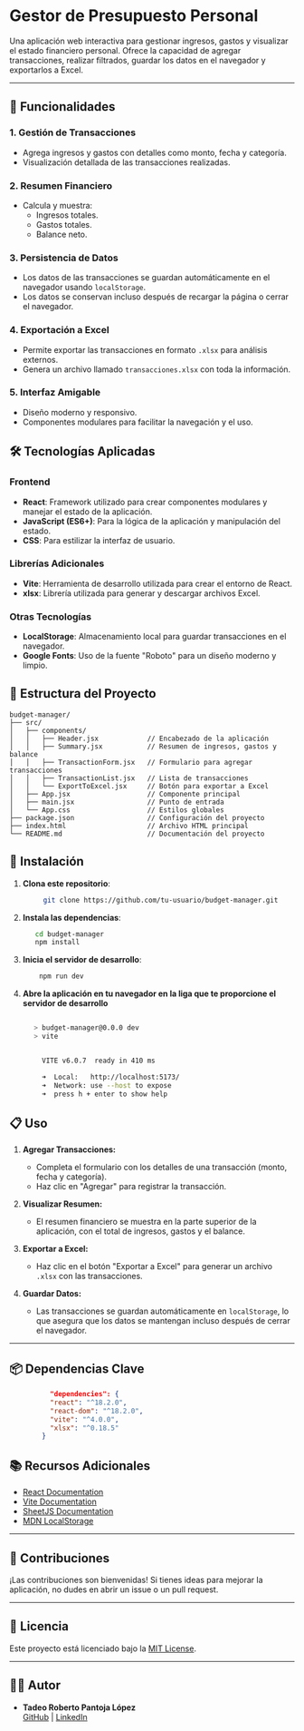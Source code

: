 # Gestor de Presupuesto Personal

Una aplicación web interactiva para gestionar ingresos, gastos y visualizar el estado financiero personal. Ofrece la capacidad de agregar transacciones, realizar filtrados, guardar los datos en el navegador y exportarlos a Excel.

---
## 🚀 Funcionalidades

### **1. Gestión de Transacciones**
- Agrega ingresos y gastos con detalles como monto, fecha y categoría.
- Visualización detallada de las transacciones realizadas.

### **2. Resumen Financiero**
- Calcula y muestra:
  - Ingresos totales.
  - Gastos totales.
  - Balance neto.

### **3. Persistencia de Datos**
- Los datos de las transacciones se guardan automáticamente en el navegador usando `localStorage`.
- Los datos se conservan incluso después de recargar la página o cerrar el navegador.

### **4. Exportación a Excel**
- Permite exportar las transacciones en formato `.xlsx` para análisis externos.
- Genera un archivo llamado `transacciones.xlsx` con toda la información.

### **5. Interfaz Amigable**
- Diseño moderno y responsivo.
- Componentes modulares para facilitar la navegación y el uso.

## 🛠️ Tecnologías Aplicadas

### **Frontend**
- **React**: Framework utilizado para crear componentes modulares y manejar el estado de la aplicación.
- **JavaScript (ES6+)**: Para la lógica de la aplicación y manipulación del estado.
- **CSS**: Para estilizar la interfaz de usuario.

### **Librerías Adicionales**
- **Vite**: Herramienta de desarrollo utilizada para crear el entorno de React.
- **xlsx**: Librería utilizada para generar y descargar archivos Excel.

### **Otras Tecnologías**
- **LocalStorage**: Almacenamiento local para guardar transacciones en el navegador.
- **Google Fonts**: Uso de la fuente "Roboto" para un diseño moderno y limpio.

## 📂 Estructura del Proyecto

```plaintext
budget-manager/
├── src/
│   ├── components/
│   │   ├── Header.jsx            // Encabezado de la aplicación
│   │   ├── Summary.jsx           // Resumen de ingresos, gastos y balance
│   │   ├── TransactionForm.jsx   // Formulario para agregar transacciones
│   │   ├── TransactionList.jsx   // Lista de transacciones
│   │   └── ExportToExcel.jsx     // Botón para exportar a Excel
│   ├── App.jsx                   // Componente principal
│   ├── main.jsx                  // Punto de entrada
│   └── App.css                   // Estilos globales
├── package.json                  // Configuración del proyecto
├── index.html                    // Archivo HTML principal
└── README.md                     // Documentación del proyecto
```

## 🚀 Instalación

1. **Clona este repositorio**:
   ```bash
        git clone https://github.com/tu-usuario/budget-manager.git
    ```
2. **Instala las dependencias**:
     ```bash
        cd budget-manager
        npm install
    ```
3. **Inicia el servidor de desarrollo**:
     ```bash
         npm run dev

    ```
4. **Abre la aplicación en tu navegador en la liga que te proporcione el servidor de desarrollo**

  ```bash
  
        > budget-manager@0.0.0 dev
        > vite


          VITE v6.0.7  ready in 410 ms

          ➜  Local:   http://localhost:5173/
          ➜  Network: use --host to expose
          ➜  press h + enter to show help
  ```

## 📋 Uso

1. **Agregar Transacciones:**
   - Completa el formulario con los detalles de una transacción (monto, fecha y categoría).
   - Haz clic en "Agregar" para registrar la transacción.

2. **Visualizar Resumen:**
   - El resumen financiero se muestra en la parte superior de la aplicación, con el total de ingresos, gastos y el balance.

3. **Exportar a Excel:**
   - Haz clic en el botón "Exportar a Excel" para generar un archivo `.xlsx` con las transacciones.

4. **Guardar Datos:**
   - Las transacciones se guardan automáticamente en `localStorage`, lo que asegura que los datos se mantengan incluso después de cerrar el navegador.

---

## 📦 Dependencias Clave

```json
          "dependencies": {
          "react": "^18.2.0",
          "react-dom": "^18.2.0",
          "vite": "^4.0.0",
          "xlsx": "^0.18.5"
        }
```
## 📚 Recursos Adicionales

- [React Documentation](https://reactjs.org/docs/getting-started.html)
- [Vite Documentation](https://vitejs.dev/)
- [SheetJS Documentation](https://github.com/SheetJS/sheetjs)
- [MDN LocalStorage](https://developer.mozilla.org/en-US/docs/Web/API/Window/localStorage)

---

## 🤝 Contribuciones

¡Las contribuciones son bienvenidas! Si tienes ideas para mejorar la aplicación, no dudes en abrir un issue o un pull request.

---

## 📝 Licencia

Este proyecto está licenciado bajo la [MIT License](LICENSE).

---

## 👨‍💻 Autor

- **Tadeo Roberto Pantoja López**  
  [GitHub](https://github.com/tu-usuario) | [LinkedIn](https://www.linkedin.com/in/tu-perfil)
